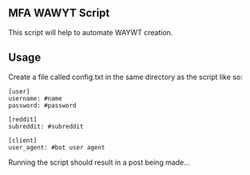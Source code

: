 MFA WAWYT Script
---
This script will help to automate WAYWT creation.

Usage
---

Create a file called config.txt in the same directory as the script like so:
    
    [user]
    username: #name
    password: #password

    [reddit]
    subreddit: #subreddit

    [client]
    user_agent: #bot user agent

Running the script should result in a post being made...